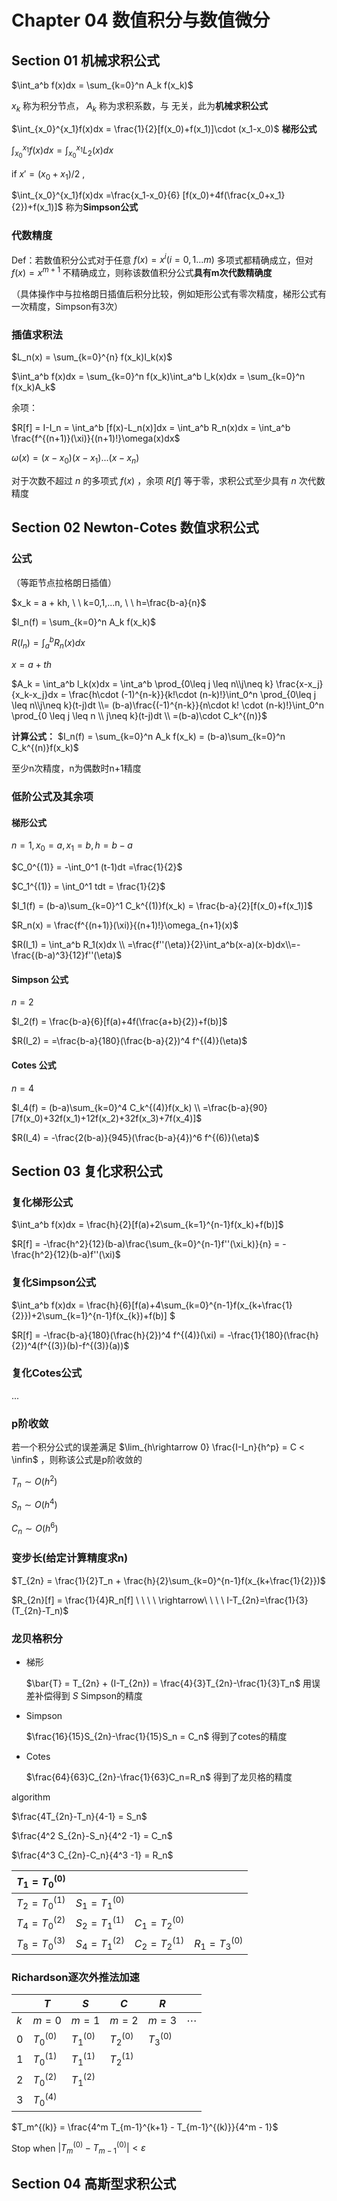 # Chapter 04 数值积分与数值微分

## Section 01 机械求积公式

$\int_a^b f(x)dx = \sum_{k=0}^n A_k f(x_k)$

$x_k$ 称为积分节点， $A_k$ 称为求积系数，与  无关，此为**机械求积公式**



$\int_{x_0}^{x_1}f(x)dx = \frac{1}{2}[f(x_0)+f(x_1)]\cdot (x_1-x_0)$  **梯形公式**



$\int_{x_0}^{x_1}f(x)dx = \int_{x_0}^{x_1}L_2(x)dx$

if $x' = (x_0+x_1)/2$ , 

 $\int_{x_0}^{x_1}f(x)dx =\frac{x_1-x_0}{6} [f(x_0)+4f(\frac{x_0+x_1}{2})+f(x_1)]$  称为**Simpson公式**



### 代数精度

Def：若数值积分公式对于任意 $f(x)=x^i (i=0,1...m)$ 多项式都精确成立，但对 $f(x)=x^{m+1}$ 不精确成立，则称该数值积分公式**具有m次代数精确度**

（具体操作中与拉格朗日插值后积分比较，例如矩形公式有零次精度，梯形公式有一次精度，Simpson有3次）



### 插值求积法

$L_n(x) = \sum_{k=0}^{n} f(x_k)l_k(x)$

$\int_a^b f(x)dx = \sum_{k=0}^n f(x_k)\int_a^b l_k(x)dx = \sum_{k=0}^n f(x_k)A_k$  

余项：

$R[f] = I-I_n = \int_a^b [f(x)-L_n(x)]dx = \int_a^b R_n(x)dx = \int_a^b \frac{f^{(n+1)}(\xi)}{(n+1)!}\omega(x)dx$ 

$\omega(x) = (x-x_0)(x-x_1)...(x-x_n)$ 

对于次数不超过 $n$ 的多项式 $f(x)$ ，余项 $R[f]$ 等于零，求积公式至少具有 $n$ 次代数精度



## Section 02 Newton-Cotes 数值求积公式

### 公式

（等距节点拉格朗日插值）

$x_k = a + kh, \ \ k=0,1,...n, \ \ h=\frac{b-a}{n}$

$I_n(f) = \sum_{k=0}^n A_k f(x_k)$ 

$R(I_n) = \int_a^b R_n(x) dx$ 

$x = a + th$

$A_k = \int_a^b l_k(x)dx = \int_a^b \prod_{0\leq j \leq n\\j\neq k} \frac{x-x_j}{x_k-x_j}dx = \frac{h\cdot (-1)^{n-k}}{k!\cdot (n-k)!}\int_0^n \prod_{0\leq j \leq n\\j\neq k}(t-j)dt \\= (b-a)\frac{(-1)^{n-k}}{n\cdot k! \cdot (n-k)!}\int_0^n \prod_{0 \leq j \leq n \\ j\neq k}(t-j)dt \\ =(b-a)\cdot C_k^{(n)}$

**计算公式：**  $I_n(f) = \sum_{k=0}^n A_k f(x_k) = (b-a)\sum_{k=0}^n C_k^{(n)}f(x_k)$ 

至少n次精度，n为偶数时n+1精度

  

### 低阶公式及其余项

#### 梯形公式

$n=1, x_0=a, x_1=b, h=b-a$

$C_0^{(1)} = -\int_0^1 (t-1)dt =\frac{1}{2}$

$C_1^{(1)} = \int_0^1 tdt = \frac{1}{2}$

$I_1(f) = (b-a)\sum_{k=0}^1 C_k^{(1)}f(x_k) = \frac{b-a}{2}[f(x_0)+f(x_1)]$

$R_n(x) = \frac{f^{(n+1)}(\xi)}{(n+1)!}\omega_{n+1}(x)$

$R(I_1) = \int_a^b R_1(x)dx \\ =\frac{f''(\eta)}{2}\int_a^b(x-a)(x-b)dx\\=-\frac{(b-a)^3}{12}f''(\eta)$



#### Simpson 公式

$n=2$

$I_2(f) = \frac{b-a}{6}[f(a)+4f(\frac{a+b}{2})+f(b)]$

$R(I_2) = =\frac{b-a}{180}(\frac{b-a}{2})^4 f^{(4)}(\eta)$ 



#### Cotes 公式

$n=4$

$I_4(f) = (b-a)\sum_{k=0}^4 C_k^{(4)}f(x_k) \\ =\frac{b-a}{90}[7f(x_0)+32f(x_1)+12f(x_2)+32f(x_3)+7f(x_4)]$

$R(I_4) = -\frac{2(b-a)}{945}(\frac{b-a}{4})^6 f^{(6)}(\eta)$



## Section 03 复化求积公式

### 复化梯形公式

$\int_a^b f(x)dx = \frac{h}{2}[f(a)+2\sum_{k=1}^{n-1}f(x_k)+f(b)]$

$R[f] = -\frac{h^2}{12}(b-a)\frac{\sum_{k=0}^{n-1}f''(\xi_k)}{n} = -\frac{h^2}{12}(b-a)f''(\xi)$



### 复化Simpson公式

$\int_a^b f(x)dx = \frac{h}{6}[f(a)+4\sum_{k=0}^{n-1}f(x_{k+\frac{1}{2}})+2\sum_{k=1}^{n-1}f(x_{k})+f(b)] $

$R[f] = -\frac{b-a}{180}(\frac{h}{2})^4 f^{(4)}(\xi) = -\frac{1}{180}(\frac{h}{2})^4(f^{(3)}(b)-f^{(3)}(a))$ 



### 复化Cotes公式

...



### p阶收敛

若一个积分公式的误差满足 $\lim_{h\rightarrow 0} \frac{I-I_n}{h^p} = C < \infin$ ，则称该公式是p阶收敛的

$T_n \sim O(h^2)$

$S_n \sim O(h^4)$

$C_n \sim O(h^6)$



### 变步长(给定计算精度求n)

$T_{2n} = \frac{1}{2}T_n + \frac{h}{2}\sum_{k=0}^{n-1}f(x_{k+\frac{1}{2}})$

$R_{2n}[f] = \frac{1}{4}R_n[f] \ \ \ \ \rightarrow\ \ \ \ I-T_{2n}=\frac{1}{3}(T_{2n}-T_n)$



### 龙贝格积分

* 梯形

  $\bar{T} = T_{2n} + (I-T_{2n}) = \frac{4}{3}T_{2n}-\frac{1}{3}T_n$ 用误差补偿得到 $S_{}$ Simpson的精度

* Simpson

  $\frac{16}{15}S_{2n}-\frac{1}{15}S_n = C_n$ 得到了cotes的精度 

* Cotes  

  $\frac{64}{63}C_{2n}-\frac{1}{63}C_n=R_n$ 得到了龙贝格的精度



algorithm

$\frac{4T_{2n}-T_n}{4-1} = S_n$

$\frac{4^2 S_{2n}-S_n}{4^2 -1} = C_n$ 

$\frac{4^3 C_{2n}-C_n}{4^3 -1} = R_n$ 



| $T_1 = T_0^{(0)}$ |                   |                   |                   |
| ----------------- | ----------------- | ----------------- | ----------------- |
| $T_2 = T_0^{(1)}$ | $S_1 = T_1^{(0)}$ |                   |                   |
| $T_4 = T_0^{(2)}$ | $S_2 = T_1^{(1)}$ | $C_1 = T_2^{(0)}$ |                   |
| $T_8 = T_0^{(3)}$ | $S_4 = T_1^{(2)}$ | $C_2 = T_2^{(1)}$ | $R_1 = T_3^{(0)}$ |



### Richardson逐次外推法加速

|      | $T$         | $S$         | $C$         | $R$         |          |
| ---- | ----------- | ----------- | ----------- | ----------- | -------- |
| $k$  | $m=0$       | $m=1$       | $m=2$       | $m=3$       | $\cdots$ |
| $0$  | $T_0^{(0)}$ | $T_1^{(0)}$ | $T_2^{(0)}$ | $T_3^{(0)}$ |          |
| $1$  | $T_0^{(1)}$ | $T_1^{(1)}$ | $T_2^{(1)}$ |             |          |
| $2$  | $T_0^{(2)}$ | $T_1^{(2)}$ |             |             |          |
| $3$  | $T_0^{(4)}$ |             |             |             |          |



$T_m^{(k)} = \frac{4^m T_{m-1}^{k+1} - T_{m-1}^{(k)}}{4^m - 1}$

Stop when $|T_m^{(0)} - T_{m-1}^{(0)}|<\varepsilon$



## Section 04 高斯型求积公式



















  

  

  

  

  














